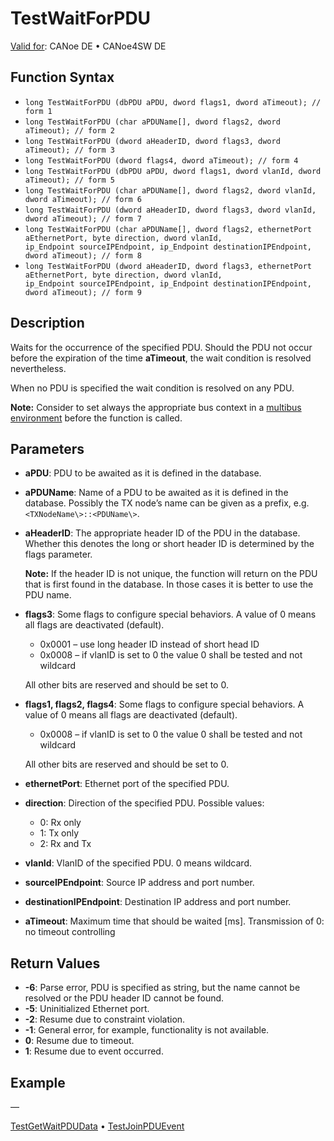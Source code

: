 # TestWaitForPDU

[Valid for](../../../Shared/FeatureAvailability.md): CANoe DE • CANoe4SW DE

## Function Syntax

- `long TestWaitForPDU (dbPDU aPDU, dword flags1, dword aTimeout); // form 1`
- `long TestWaitForPDU (char aPDUName[], dword flags2, dword aTimeout); // form 2`
- `long TestWaitForPDU (dword aHeaderID, dword flags3, dword aTimeout); // form 3`
- `long TestWaitForPDU (dword flags4, dword aTimeout); // form 4`
- `long TestWaitForPDU (dbPDU aPDU, dword flags1, dword vlanId, dword aTimeout); // form 5`
- `long TestWaitForPDU (char aPDUName[], dword flags2, dword vlanId, dword aTimeout); // form 6`
- `long TestWaitForPDU (dword aHeaderID, dword flags3, dword vlanId, dword aTimeout); // form 7`
- `long TestWaitForPDU (char aPDUName[], dword flags2, ethernetPort aEthernetPort, byte direction, dword vlanId, ip_Endpoint sourceIPEndpoint, ip_Endpoint destinationIPEndpoint, dword aTimeout); // form 8`
- `long TestWaitForPDU (dword aHeaderID, dword flags3, ethernetPort aEthernetPort, byte direction, dword vlanId, ip_Endpoint sourceIPEndpoint, ip_Endpoint destinationIPEndpoint, dword aTimeout); // form 9`

## Description

Waits for the occurrence of the specified PDU. Should the PDU not occur before the expiration of the time **aTimeout**, the wait condition is resolved nevertheless.

When no PDU is specified the wait condition is resolved on any PDU.

**Note:** Consider to set always the appropriate bus context in a [multibus environment](../../../Shared/CAPL/General/TestMultiBusEnvironment.md) before the function is called.

## Parameters

- **aPDU**: PDU to be awaited as it is defined in the database.
- **aPDUName**: Name of a PDU to be awaited as it is defined in the database. Possibly the TX node’s name can be given as a prefix, e.g. `<TXNodeName\>::<PDUName\>`.
- **aHeaderID**: The appropriate header ID of the PDU in the database. Whether this denotes the long or short header ID is determined by the flags parameter.

  **Note:** If the header ID is not unique, the function will return on the PDU that is first found in the database. In those cases it is better to use the PDU name.

- **flags3**: Some flags to configure special behaviors. A value of 0 means all flags are deactivated (default).
  - 0x0001 – use long header ID instead of short head ID
  - 0x0008 – if vlanID is set to 0 the value 0 shall be tested and not wildcard

  All other bits are reserved and should be set to 0.

- **flags1, flags2, flags4**: Some flags to configure special behaviors. A value of 0 means all flags are deactivated (default).
  - 0x0008 – if vlanID is set to 0 the value 0 shall be tested and not wildcard

  All other bits are reserved and should be set to 0.

- **ethernetPort**: Ethernet port of the specified PDU.
- **direction**: Direction of the specified PDU. Possible values:
  - 0: Rx only
  - 1: Tx only
  - 2: Rx and Tx

- **vlanId**: VlanID of the specified PDU. 0 means wildcard.
- **sourceIPEndpoint**: Source IP address and port number.
- **destinationIPEndpoint**: Destination IP address and port number.
- **aTimeout**: Maximum time that should be waited [ms]. Transmission of 0: no timeout controlling

## Return Values

- **-6**: Parse error, PDU is specified as string, but the name cannot be resolved or the PDU header ID cannot be found.
- **-5**: Uninitialized Ethernet port.
- **-2**: Resume due to constraint violation.
- **-1**: General error, for example, functionality is not available.
- **0**: Resume due to timeout.
- **1**: Resume due to event occurred.

## Example

—

[TestGetWaitPDUData](CAPLfunctionTestGetWaitPDUData.md) • [TestJoinPDUEvent](CAPLfunctionTestJoinPDUEvent.md)
